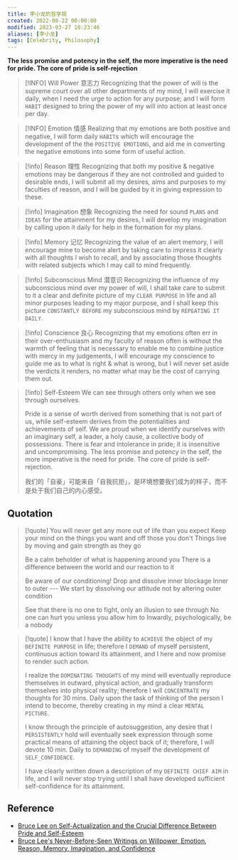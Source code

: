 ```yaml
---
title: 李小龙的哲学观
created: 2022-08-22 00:00:00
modified: 2023-03-27 10:23:46
aliases: [李小龙]
tags: [Celebrity, Philosophy]
---
```


**The less promise and potency in the self, the more imperative is the need for pride. The core of pride is self-rejection**

> [!INFO] Will Power 意志力
> Recognizing that the power of will is the supreme court over all other departments of my mind, I will exercise it daily, when I need the urge to action for any purpose; and I will form `HABIT` designed to bring the power of my will into action at least once per day.

> [!INFO] Emotion 情感
> Realizing that my emotions are both positive and negative, I will form daily `HABIT`s which will encourage the development of the the `POSITIVE EMOTIONS`, and aid me in converting the negative emotions into some form of useful action.

> [!info] Reason 理性
> Recognizing that both my positive & negative emotions may be dangerous if they are not controlled and guided to desirable ends, I will submit all my desires, aims and purposes to my faculties of reason, and I will be guided by it in giving expression to these.

> [!info] Imagination 想象
> Recognizing the need for sound `PLANS` and `IDEAS` for the attainment for my desires, I will develop my imagination by calling upon it daily for help in the formation for my plans.

> [!info] Memory 记忆
> Recognizing the value of an alert memory, I will encourage mine to become alert by taking care to impress it clearly with all thoughts I wish to recall, and by associating those thoughts with related subjects which I may call to mind frequently.

> [!info] Subconscious Mind 潜意识
> Recognizing the influence of my subconscious mind over my power of will, I shall take care to submit to it a clear and definite picture of my `CLEAR PURPOSE` in life and all minor purposes leading to my major purpose, and I shall keep this picture `CONSTANTLY BEFORE` my subconscious mind by `REPEATING IT DAILY`.

> [!info] Conscience 良心
> Recognizing that my emotions often err in their over-enthusiasm and my faculty of reason often is without the warmth of feeling that is necessary to enable me to combine justice with mercy in my judgements, I will encourage my conscience to guide me as to what is right & what is wrong, but I will never set aside the verdicts it renders, no matter what may be the cost of carrying them out.

> [!info] Self-Esteem
> We can see through others only when we see through ourselves.
>
> Pride is a sense of worth derived from something that is not part of us, while self-esteem derives from the potentialities and achievements of self. We are proud when we identify ourselves with an imaginary self, a leader, a holy cause, a collective body of possessions. There is fear and intolerance in pride; it is insensitive and uncompromising. The less promise and potency in the self, the more imperative is the need for pride. The core of pride is self-rejection.
>
> 我们的「自豪」可能来自「自我抗拒」，是环境想要我们成为的样子，而不是处于我们自己的内心感受。

## Quotation

> [!quote]
> You will never get any more out of life than you expect
> Keep your mind on the things you want and off those you don't
> Things live by moving and gain strength as they go
>
> Be a calm beholder of what is happening around you
> There is a difference between the world and our reaction to it
>
> Be aware of our conditioning! Drop and dissolve inner blockage
> Inner to outer --- We start by dissolving our attitude not by altering outer condition
>
> See that there is no one to fight, only an illusion to see through
> No one can hurt you unless you allow him to
> Inwardly, psychologically, be a nobody

> [!quote]
> I know that I have the ability to `ACHIEVE` the object of my `DEFINITE PURPOSE` in life; therefore I `DEMAND` of myself persistent, continuous action toward its attainment, and I here and now promise to render such action.
>
> I realize the `DOMINATING THOUGHTS` of my mind will eventually reproduce themselves in outward, physical action, and gradually transform themselves into physical reality; therefore I will `CONCENTRATE` my thoughts for 30 mins. Daily upon the task of thinking of the person I intend to become, thereby creating in my mind a clear `MENTAL PICTURE`.
>
> I know through the principle of autosuggestion, any desire that I `PERSISTENTLY` hold will eventually seek expression through some practical means of attaining the object back of it; therefore, I will devote 10 min. Daily to `DEMANDING` of myself the development of `SELF_CONFIDENCE`.
>
> I have clearly written down a description of my `DEFINITE CHIEF AIM` in life, and I will never stop trying until I shall have developed sufficient self-confidence for its attainment.

## Reference

- [Bruce Lee on Self-Actualization and the Crucial Difference Between Pride and Self-Esteem](https://www.themarginalian.org/2015/12/18/bruce-lee-artist-of-life-self-esteem/)
- [Bruce Lee's Never-Before-Seen Writings on Willpower, Emotion, Reason, Memory, Imagination, and Confidence](https://www.themarginalian.org/2016/08/01/bruce-lee-notebook/)
